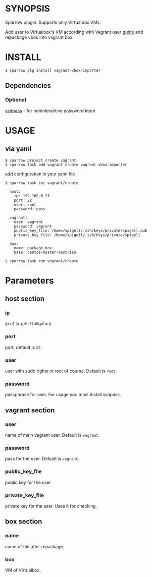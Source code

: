 # SYNOPSIS

Sparrow plugin. Supports only Virtualbox VMs.

Add user to Virtualbox's VM according with Vagrant user [guide](https://www.vagrantup.com/docs/boxes/base.html#quot-vagrant-quot-user) and repackage vbox into vagrant box.

# INSTALL

    $ sparrow plg install vagrant-vbox-importer

## Dependencies

### Optional

[sshpass](https://sourceforge.net/projects/sshpass) - for noninteractive password input 

# USAGE

## via yaml

    $ sparrow project create vagrant
    $ sparrow task add vagrant create vagrant-vbox-importer

add configuration in your yaml file

    $ sparrow task ini vagrant/create
```
  host:
    ip: 192.168.0.23
    port: 22
    user: root
    password: pass
  
  vagrant:
    user: vagrant
    password: vagrant
    public_key_file: /home/spigell/.ssh/keys/private/spigell.pub
    private_key_file: /home/spigell/.ssh/keys/private/spigell
  
  box:
    name: package.box
    base: centos-master-test-iso
```
    $ sparrow task run vagrant/create

# Parameters

## host section

### ip
ip of target. Obligatory.

### port
port. default is `22`.

### user
user with sudo rights or root of course. Default is `root`.

### password
passphrase for user. For usage you must install sshpass.


## vagrant section

### user
name of main vagrant user. Default is `vagrant`.

### password
pass for the user.  Default is `vagrant`.

### public_key_file
public key for the user.

### private_key_file
private key for the user. Uses it for checking.

## box section

### name
name of file after repackage.

### box
VM of Virtualbox. 

